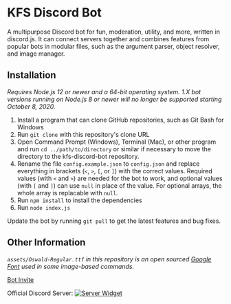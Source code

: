 # KFS Discord Bot

A multipurpose Discord bot for fun, moderation, utility, and more, written in discord.js. It can connect servers together and combines features from popular bots in modular files, such as the argument parser, object resolver, and image manager.

## Installation

*Requires Node.js 12 or newer and a 64-bit operating system. 1.X bot versions running on Node.js 8 or newer will no longer be supported starting October 8, 2020.*

1. Install a program that can clone GitHub repositories, such as Git Bash for Windows
2. Run `git clone` with this repository's clone URL
3. Open Command Prompt (Windows), Terminal (Mac), or other program and run `cd ../path/to/directory` or similar if necessary to move the directory to the kfs-discord-bot repository.
4. Rename the file `config.example.json` to `config.json` and replace everything in brackets (`<`, `>`, `[`, or `]`) with the correct values. Required values (with `<` and `>`) are needed for the bot to work, and optional values (with `[` and `]`) can use `null` in place of the value. For optional arrays, the whole array is replacable with `null`.
5. Run `npm install` to install the dependencies
6. Run `node index.js`

Update the bot by running `git pull` to get the latest features and bug fixes.

## Other Information

*`assets/Oswald-Regular.ttf` in this repository is an open sourced [Google Font](https://developers.google.com/fonts) used in some image-based commands.*

[Bot Invite](https://discordapp.com/oauth2/authorize?client_id=333058410465722368&permissions=405921878&scope=bot)

Official Discord Server: [![Server Widget](https://discordapp.com/api/guilds/308063187696091140/widget.png)](https://discord.gg/yB8TvWU)
